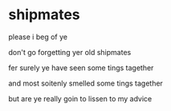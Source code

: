 # shipmates

please i beg of ye

don't go forgetting yer old shipmates

fer surely ye have seen some tings tagether

and most soitenly smelled some tings tagether

but are ye really goin to lissen to my advice
